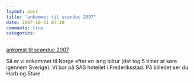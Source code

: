 ```yaml
---
layout: post
title: "ankommet til scanduc 2007"
date: 2007-10-31 07:10
comments: true 
categories: 
---
```

<a href="http://www.pedant.dk/wp-content/2007/10/billede219.jpg" title="ankomst til scanduc 2007">ankomst til scanduc 2007</a>

Så er vi ankommet til Norge efter en lang biltur (det tog 5 timer at køre igennem Sverige).  Vi bor på SAS hotellet i Frederiksstad. På billedet ser du Harb og Sture .